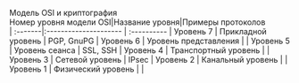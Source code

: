 

Модель OSI и криптография</br>
Номер уровня модели OSI|Название уровня|Примеры протоколов</br>
| :-------|:--------------------- | :---------- |
Уровень 7 | Прикладной уровень    | PGP, GnuPG  |
Уровень 6 | Уровень представления |             |
Уровень 5 | Уровень сеанса        | SSL, SSH    |
Уровень 4 | Транспортный уровень  |             |
Уровень 3 | Сетевой уровень       | IPsec       |
Уровень 2 | Канальный уровень     |             |
Уровень 1 | Физический уровень    |             |

